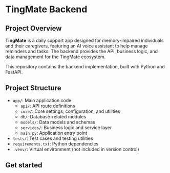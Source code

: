 # TingMate Backend

## Project Overview

**TingMate** is a daily support app designed for memory-impaired individuals and their caregivers, featuring an AI voice assistant to help manage reminders and tasks. The backend provides the API, business logic, and data management for the TingMate ecosystem.

This repository contains the backend implementation, built with Python and FastAPI.

## Project Structure

- `app/`: Main application code
  - `api/`: API route definitions
  - `core/`: Core settings, configuration, and utilities
  - `db/`: Database-related modules
  - `models/`: Data models and schemas
  - `services/`: Business logic and service layer
  - `main.py`: Application entry point
- `tests/`: Test cases and testing utilities
- `requirements.txt`: Python dependencies
- `.venv/`: Virtual environment (not included in version control)

## Get started

<!-- TODO: Add section -->
